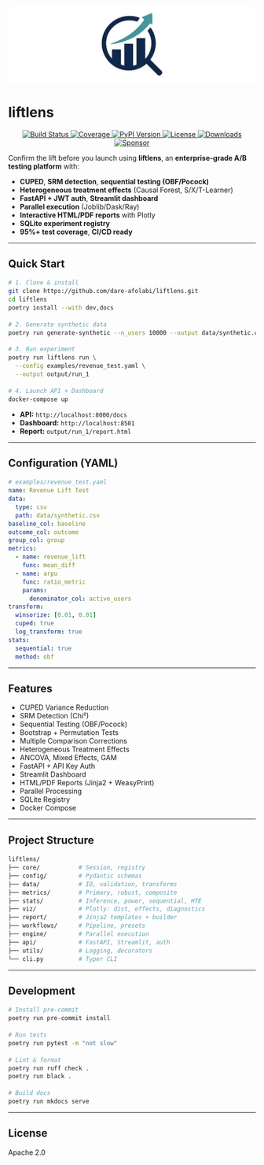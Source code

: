 <img src="assets/logo.jpeg" alt="LiftLens logo">

# liftlens

<div align="center">
  <a href="https://github.com/dare-afolabi/liftlens/actions/workflows/ci.yml">
    <img src="https://img.shields.io/github/actions/workflow/status/dare-afolabi/liftlens/ci.yml?branch=main&style=for-the-badge" alt="Build Status">
  </a>
  <a href="https://codecov.io/gh/dare-afolabi/liftlens">
    <img src="https://img.shields.io/codecov/c/github/dare-afolabi/liftlens?style=for-the-badge" alt="Coverage">
  </a>
  <a href="https://pypi.org/project/liftlens/">
    <img src="https://img.shields.io/pypi/v/liftlens?style=for-the-badge" alt="PyPI Version">
  </a>
  <a href="https://github.com/dare-afolabi/liftlens/blob/main/LICENSE">
    <img src="https://img.shields.io/badge/license-MIT-blue?style=for-the-badge" alt="License">
  </a>
  <a href="https://pypi.org/project/liftlens/">
    <img src="https://img.shields.io/pypi/dm/liftlens?style=for-the-badge" alt="Downloads">
  </a>
  <a href="https://github.com/sponsors/dare-afolabi">
    <img src="https://img.shields.io/badge/Sponsor-%E2%9D%A4-lightgrey?style=for-the-badge&logo=github-sponsors" alt="Sponsor">
  </a>
</div>

Confirm the lift before you launch using **liftlens**, an **enterprise-grade A/B testing platform** with:

- **CUPED**, **SRM detection**, **sequential testing (OBF/Pocock)**
- **Heterogeneous treatment effects** (Causal Forest, S/X/T-Learner)
- **FastAPI + JWT auth**, **Streamlit dashboard**
- **Parallel execution** (Joblib/Dask/Ray)
- **Interactive HTML/PDF reports** with Plotly
- **SQLite experiment registry**
- **95%+ test coverage**, **CI/CD ready**

---

## Quick Start

```bash
# 1. Clone & install
git clone https://github.com/dare-afolabi/liftlens.git
cd liftlens
poetry install --with dev,docs

# 2. Generate synthetic data
poetry run generate-synthetic --n_users 10000 --output data/synthetic.csv

# 3. Run experiment
poetry run liftlens run \
  --config examples/revenue_test.yaml \
  --output output/run_1

# 4. Launch API + Dashboard
docker-compose up
```

- **API:** `http://localhost:8000/docs`
- **Dashboard:** `http://localhost:8501`
- **Report:** `output/run_1/report.html`

---

## Configuration (YAML)

```yaml
# examples/revenue_test.yaml
name: Revenue Lift Test
data:
  type: csv
  path: data/synthetic.csv
baseline_col: baseline
outcome_col: outcome
group_col: group
metrics:
  - name: revenue_lift
    func: mean_diff
  - name: arpu
    func: ratio_metric
    params:
      denominator_col: active_users
transform:
  winsorize: [0.01, 0.01]
  cuped: true
  log_transform: true
stats:
  sequential: true
  method: obf
```

---

## Features

- CUPED Variance Reduction
- SRM Detection (Chi²)
- Sequential Testing (OBF/Pocock)
- Bootstrap + Permutation Tests
- Multiple Comparison Corrections
- Heterogeneous Treatment Effects
- ANCOVA, Mixed Effects, GAM
- FastAPI + API Key Auth
- Streamlit Dashboard
- HTML/PDF Reports (Jinja2 + WeasyPrint)
- Parallel Processing
- SQLite Registry
- Docker Compose

---

## Project Structure

```bash
liftlens/
├── core/           # Session, registry
├── config/         # Pydantic schemas
├── data/           # IO, validation, transforms
├── metrics/        # Primary, robust, composite
├── stats/          # Inference, power, sequential, HTE
├── viz/            # Plotly: dist, effects, diagnostics
├── report/         # Jinja2 templates + builder
├── workflows/      # Pipeline, presets
├── engine/         # Parallel execution
├── api/            # FastAPI, Streamlit, auth
├── utils/          # Logging, decorators
└── cli.py          # Typer CLI
```

---

## Development

```bash
# Install pre-commit
poetry run pre-commit install

# Run tests
poetry run pytest -m "not slow"

# Lint & format
poetry run ruff check .
poetry run black .

# Build docs
poetry run mkdocs serve
```

---

## License

Apache 2.0


